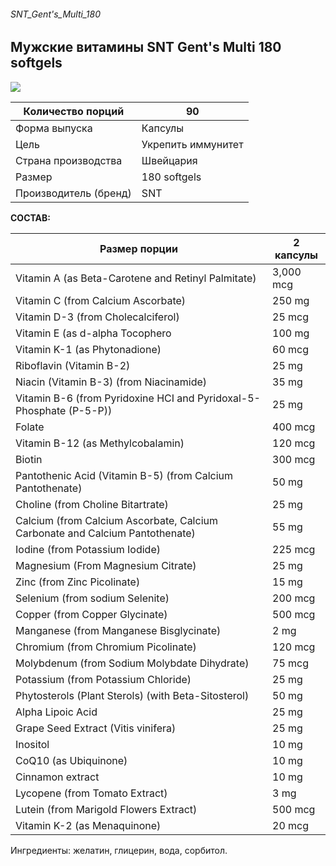 ###### SNT_Gent's_Multi_180

## Мужские витамины SNT Gent's Multi 180 softgels
![](https://telegra.ph/file/d151f6ee53d65abc807f5.jpg)

| Количество порций | 90 |
| --- | --- |
| Форма выпуска | Капсулы |
| Цель | Укрепить иммунитет |
| Страна производства | Швейцария |
| Размер | 180 softgels |
| Производитель (бренд) | SNT

**СОСТАВ:**

| **Размер порции** | **2 капсулы** |
| --- | --- |
| Vitamin A (as Beta-Carotene and Retinyl Palmitate) | 3,000 mcg |
| Vitamin C (from Calcium Ascorbate) | 250 mg |
| Vitamin D-3 (from Cholecalciferol) | 25 mcg |
| Vitamin E (as d-alpha Tocophero | 100 mg |
| Vitamin K-1 (as Phytonadione) | 60 mcg |
| Riboflavin (Vitamin B-2) | 25 mg |
| Niacin (Vitamin B-3) (from Niacinamide) | 35 mg |
| Vitamin B-6 (from Pyridoxine HCI and Pyridoxal-5-Phosphate (P-5-P)) | 25 mg |
| Folate | 400 mcg |
| Vitamin B-12 (as Methylcobalamin) | 120 mcg |
| Biotin | 300 mcg |
| Pantothenic Acid (Vitamin B-5) (from Calcium Pantothenate) | 50 mg |
| Choline (from Choline Bitartrate) | 25 mg |
| Calcium (from Calcium Ascorbate, Calcium Carbonate and Calcium Pantothenate) | 55 mg |
| Iodine (from Potassium Iodide) | 225 mcg |
| Magnesium (From Magnesium Citrate) | 25 mg |
| Zinc (from Zinc Picolinate) | 15 mg |
| Selenium (from sodium Selenite) | 200 mcg |
| Copper (from Copper Glycinate) | 500 mcg |
| Manganese (from Manganese Bisglycinate) | 2 mg |
| Chromium (from Chromium Picolinate) | 120 mcg |
| Molybdenum (from Sodium Molybdate Dihydrate) | 75 mcg |
| Potassium (from Potassium Chloride) | 25 mg |
| Phytosterols (Plant Sterols) (with Beta-Sitosterol) | 50 mg |
| Alpha Lipoic Acid | 25 mg |
| Grape Seed Extract (Vitis vinifera) | 25 mg |
| Inositol | 10 mg |
| CoQ10 (as Ubiquinone) | 10 mg |
| Cinnamon extract | 10 mg |
| Lycopene (from Tomato Extract) | 3 mg |
| Lutein (from Marigold Flowers Extract) | 500 mcg |
| Vitamin K-2 (as Menaquinone) | 20 mcg |

Ингредиенты: желатин, глицерин, вода, сорбитол.
